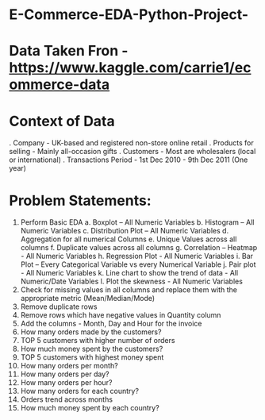 # E-Commerce-EDA-Python-Project-

# Data Taken Fron - https://www.kaggle.com/carrie1/ecommerce-data

# Context of Data
. Company - UK-based and registered non-store online retail
. Products for selling - Mainly all-occasion gifts
. Customers - Most are wholesalers (local or international)
. Transactions Period - 1st Dec 2010 - 9th Dec 2011 (One year)

# Problem Statements:
1. Perform Basic EDA
a. Boxplot – All Numeric Variables
b. Histogram – All Numeric Variables
c. Distribution Plot – All Numeric Variables
d. Aggregation for all numerical Columns
e. Unique Values across all columns
f. Duplicate values across all columns
g. Correlation – Heatmap - All Numeric Variables
h. Regression Plot - All Numeric Variables
i. Bar Plot – Every Categorical Variable vs every Numerical Variable
j. Pair plot - All Numeric Variables
k. Line chart to show the trend of data - All Numeric/Date Variables
l. Plot the skewness - All Numeric Variables
2. Check for missing values in all columns and replace them with the appropriate metric
(Mean/Median/Mode)
3. Remove duplicate rows
4. Remove rows which have negative values in Quantity column
5. Add the columns - Month, Day and Hour for the invoice
6. How many orders made by the customers?
7. TOP 5 customers with higher number of orders
8. How much money spent by the customers?
9. TOP 5 customers with highest money spent
10. How many orders per month?
11. How many orders per day?
12. How many orders per hour?
13. How many orders for each country?
14. Orders trend across months
15. How much money spent by each country?
